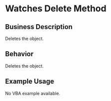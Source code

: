 # Watches Delete Method

## Business Description
Deletes the object.

## Behavior
Deletes the object.

## Example Usage
No VBA example available.